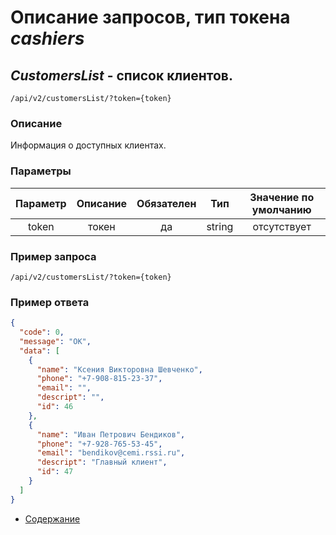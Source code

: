 Описание запросов, тип токена _cashiers_
================================

_CustomersList_ - список клиентов.
------------------------------------
`/api/v2/customersList/?token={token}`

### Описание
Информация о доступных клиентах.

### Параметры
| Параметр 	|        Описание       	| Обязателен 	|   Тип  	| Значение по умолчанию 	|
|:--------:	|:---------------------:	|:----------:	|:------:	|:---------------------:	|
|   token  	|         токен         	|     да     	| string 	|      отсутствует      	|

### Пример запроса
`/api/v2/customersList/?token={token}`

### Пример ответа
```json
{
  "code": 0,
  "message": "OK",
  "data": [
    {
      "name": "Ксения Викторовна Шевченко",
      "phone": "+7-908-815-23-37",
      "email": "",
      "descript": "",
      "id": 46
    },
    {
      "name": "Иван Петрович Бендиков",
      "phone": "+7-928-765-53-45",
      "email": "bendikov@cemi.rssi.ru",
      "descript": "Главный клиент",
      "id": 47
    }
  ]
}
```

* [Содержание](../index)